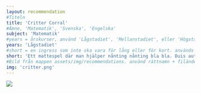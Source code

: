 ```yaml
---
layout: recommendation
#Titeln
title: 'Critter Corral'
#Ämne, 'Matematik', 'Svenska', 'Engelska'
subject: 'Matematik'
#years = årskurser, använd 'Lågstadiet', 'Mellanstadiet', eller 'Högstadiet'
years: 'Lågstadiet'
#short = en ingress som inte ska vara för lång eller för kort. används i previews av materialet samt i materialet som just ingress
short: 'Ett mattespel där man hjälper nånting nånting bla bla. Duis aute irure dolor in reprehenderit in voluptate velit esse cillum dolore eu fugiat nulla pariatur.'
#Bild från mappen assets/img/recommendations. använd rättnamn + filändelse. tex 'critter.png' eller 'garden1.jpg'
img: 'critter.png'
---
```



<img class="" src="/assets/img/recommendations/{{page.img}}"/>
